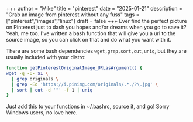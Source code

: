 +++
author = "Mike"
title = "pinterest"
date = "2025-01-21"
description = "Grab an image from pinterest without any fuss"
tags = ["pinterest","images","linux"]
draft = false
+++
Ever find the perfect picture on Pinterest just to dash you hopes and/or dreams when you go to save it? Yeah, me too. I've written a bash function that will give you a url to the source image, so you can click on that and do what you want with it.

There are some bash dependencies `wget,grep,sort,cut,uniq`, but they are usually included with your distro:

```bash
function getPinterestOriginalImage_URLasArgument() {
wget -q -O- $1 \
  | grep originals \
  | grep -Eo 'https://i.pinimg.com/originals/.*./?\.jpg' \
  | sort | cut -d '"' -f 1 | uniq
}
```

Just add this to your functions in ~/.bashrc, source it, and go! Sorry Windows users, no love here.
